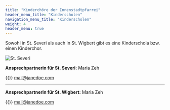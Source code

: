 ```yaml
---
title: "Kinderchöre der Innenstadtpfarrei"
header_menu_title: "Kinderscholen"
navigation_menu_title: "Kinderscholen"
weight: 4
header_menu: true
---
```


Sowohl in St. Severi als auch in St. Wigbert gibt es eine Kinderschola bzw.
einen Kinderchor.

![St. Severi](images/severi.jpeg)

**Ansprechpartnerin für St. Severi:** Maria Zeh

{{<icon class="fa fa-envelope">}}&nbsp;[mail@janedoe.com](mailto:your-email@your-domain.com)

----

**Ansprechpartnerin für St. Wigbert:** Maria Zeh

{{<icon class="fa fa-envelope">}}&nbsp;[mail@janedoe.com](mailto:your-email@your-domain.com)
